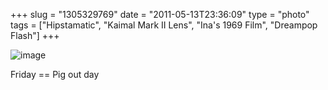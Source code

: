 +++
slug = "1305329769"
date = "2011-05-13T23:36:09"
type = "photo"
tags = ["Hipstamatic", "Kaimal Mark II Lens", "Ina's 1969 Film", "Dreampop Flash"]
+++

![image][1]

Friday == Pig out day

[1]: http://36.media.tumblr.com/tumblr_ll5o49iI8L1qaxyu1o1_1280.jpg
